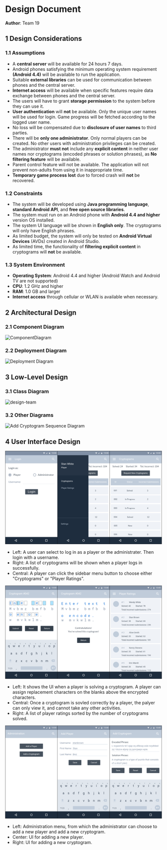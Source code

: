 # Design Document

**Author**: Team 19

## 1 Design Considerations

### 1.1 Assumptions

- A **central server** will be available for 24 hours 7 days.
- Android phones satisfying the minimum operating system requirement **(Android 4.4)** will be available to run the application.
- Suitable **external libraries** can be used for communication between phones and the central server.
- **Internet access** will be available when specific features require data exchange between phones and the central server.
- The users will have to grant **storage permission** to the system before they can use it.
- **User authentication** will **not** be available. Only the unique user names will be used for login. Game progress will be fetched according to the logged user name.
- No loss will be compensated due to **disclosure of user names** to third parties.
- There will be **only one administrator**. Only normal players can be created. No other users with administration privileges can be created.
- The administrator **must not** include any **explicit content** in neither user names nor cryptograms (encoded phrases or solution phrases), as **No filtering feature** will be available.
- Parent control feature will not be available. The application will not prevent non-adults from using it in inappropriate time.
- **Temporary game process lost** due to forced crash will **not** be recovered.

### 1.2 Constraints

- The system will be developed using **Java programming language**, **standard Android API**, and **free open source libraries**.
- The system must run on an Android phone with **Android 4.4 and higher** version OS installed.
- The system UI language will be shown in **English only**. The cryptograms will only have English phrases.
- As limited budget, the system will only be tested on **Android Virtual Devices** (AVDs) created in Android Studio.
- As limited time, the functionality of **filtering explicit content** in cryptograms will **not** be available.

### 1.3 System Environment

- **Operating System**: Android 4.4 and higher (Android Watch and Android TV are not supported)
- **CPU**: 1.2 GHz and higher
- **RAM**: 1.0 GB and larger
- **Internet access** through cellular or WLAN is available when necessary.

## 2 Architectural Design

### 2.1 Component Diagram
![ComponentDiagram](images/ComponentDiagram.png)

### 2.2 Deployment Diagram

![Deployment Diagram](images/Deployment%20Diagram.png)

## 3 Low-Level Design

### 3.1 Class Diagram
![design-team](images/Class%20Diagram.png)


### 3.2 Other Diagrams

![Add Cryptogram Sequence Diagram](images/Add%20Cryptogram%20Sequence%20Diagram.jpg)


## 4 User Interface Design

![Login and Player Menu](Diagrams/UIMockup/UI1_LoginPlayer.png)

- Left: A user can select to log in as a player or the administrater. Then login with a username.
- Right: A list of cryptograms will be shown when a player logs in successfully.
- Central: A player can click the sidebar menu button to choose either "Cryptograms" or "Player Ratings".

![Player and Cryptograms](Diagrams/UIMockup/UI2_PlayerPlay.png)

- Left: It shows the UI when a player is solving a cryptogram. A player can assign replacement characters on the blanks above the encrypted characters.
- Central: Once a cryptogram is sovled correctly by a player, the palyer can only view it, and cannot take any other activities.
- Right: A list of player ratings sorted by the number of cryptograms solved.

![Adminstrator Add Player/Cryptograms](Diagrams/UIMockup/UI3_AdminAdd.png)

- Left: Administration menu, from which the administrator can choose to add a new player and add a new cryptogram.
- Center: UI for adding a new player.
- Right: UI for adding a new cryptogram.

